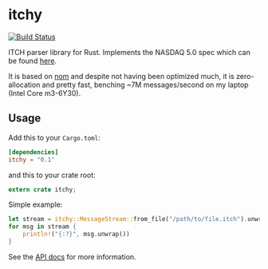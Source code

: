 # itchy

[![Build Status](https://travis-ci.org/adwhit/itchy-rust.svg?branch=master)](https://travis-ci.org/adwhit/itchy-rust)

ITCH parser library for Rust. Implements the NASDAQ 5.0 spec which can be found [here](http://www.nasdaqtrader.com/content/technicalsupport/specifications/dataproducts/NQTVITCHSpecification_5.0.pdf).

It is based on [nom](http://github.com/geal/nom) and despite not having
been optimized much, it is zero-allocation and pretty fast, benching
~7M messages/second on my laptop (Intel Core m3-6Y30).

## Usage

Add this to your `Cargo.toml`:
```toml
[dependencies]
itchy = "0.1"
```
and this to your crate root:

```rust
extern crate itchy;
```

Simple example:

```rust
let stream = itchy::MessageStream::from_file("/path/to/file.itch").unwrap();
for msg in stream {
    println!("{:?}", msg.unwrap())
}
```

See the [API docs](https://docs.rs/itchy/0.1.0/) for more information.
